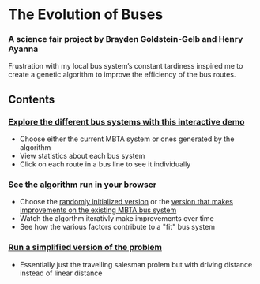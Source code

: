 # The Evolution of Buses
### A science fair project by Brayden Goldstein-Gelb and Henry Ayanna
Frustration with my local bus system’s constant tardiness inspired me to create a genetic algorithm to improve the efficiency of the bus routes.

## Contents
### [Explore the different bus systems with this interactive demo](http://htmlpreview.github.io/?https://github.com/brayden-gg/GA-bus-routes/blob/master/Demo/displayResults.html)
 - Choose either the current MBTA system or ones generated by the algorithm
 - View statistics about each bus system
 - Click on each route in a bus line to see it individually
 
 ### See the algorithm run in your browser
 - Choose the [randomly initialized version](http://htmlpreview.github.io/?https://github.com/brayden-gg/GA-bus-routes/blob/master/Algorithm/EfficientLines.html) or the [version that makes improvements on the existing MBTA bus system](http://htmlpreview.github.io/?https://github.com/brayden-gg/GA-bus-routes/blob/master/Algorithm/plugInOriginal.html)
 - Watch the algorthm iterativly make improvements over time
 - See how the various factors contribute to a "fit" bus system
 
### [Run a simplified version of the problem](http://htmlpreview.github.io/?https://github.com/brayden-gg/GA-bus-routes/blob/master/Algorithm/oneLine.html)
- Essentially just the travelling salesman prolem but with driving distance instead of linear distance
